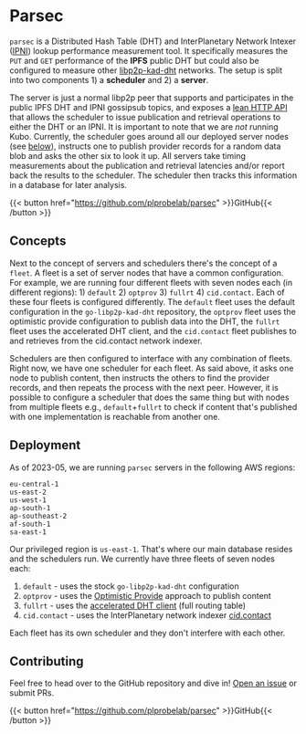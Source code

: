 # Parsec

`parsec` is a Distributed Hash Table (DHT) and InterPlanetary Network Intexer ([IPNI](https://github.com/ipni)) lookup performance measurement tool. It specifically measures the `PUT` and `GET` performance of the **IPFS** public DHT but could also be configured to measure other [libp2p-kad-dht](https://github.com/libp2p/specs/blob/master/kad-dht/README.md) networks. The setup is split into two components 1) a **scheduler** and 2) a **server**.

The server is just a normal libp2p peer that supports and participates in the public IPFS DHT and IPNI gossipsub topics, and exposes a [lean HTTP API](https://github.com/plprobelab/parsec/blob/main/server.yaml) that allows the scheduler to issue publication and retrieval operations to either the DHT or an IPNI. It is important to note that we are _not_ running Kubo. Currently, the scheduler goes around all our deployed server nodes (see [below](#deployment)), instructs one to publish provider records for a random data blob and asks the other six to look it up. All servers take timing measurements about the publication and retrieval latencies and/or report back the results to the scheduler. The scheduler then tracks this information in a database for later analysis.

{{< button href="https://github.com/plprobelab/parsec" >}}GitHub{{< /button >}}

## Concepts

Next to the concept of servers and schedulers there's the concept of a `fleet`. A fleet is a set of server nodes that have a common configuration. For example, we are running four different fleets with seven nodes each (in different regions): 1) `default` 2) `optprov` 3) `fullrt` 4) `cid.contact`. Each of these four fleets is configured differently. The `default` fleet uses the default configuration in the `go-libp2p-kad-dht` repository, the `optprov` fleet uses the optimistic provide configuration to publish data into the DHT, the `fullrt` fleet uses the accelerated DHT client, and the `cid.contact` fleet publishes to and retrieves from the cid.contact network indexer.

Schedulers are then configured to interface with any combination of fleets. Right now, we have one scheduler for each fleet. As said above, it asks one node to publish content, then instructs the others to find the provider records, and then repeats the process with the next peer. However, it is possible to configure a scheduler that does the same thing but with nodes from multiple fleets e.g., `default`+`fullrt` to check if content that's published with one implementation is reachable from another one.

## Deployment

As of 2023-05, we are running `parsec` servers in the following AWS regions:

```
eu-central-1
us-east-2
us-west-1
ap-south-1
ap-southeast-2
af-south-1
sa-east-1
```

Our privileged region is `us-east-1`. That's where our main database resides and
the schedulers run. We currently have three fleets of seven nodes each:

1. `default` - uses the stock `go-libp2p-kad-dht` configuration
2. `optprov` - uses the [Optimistic Provide](https://github.com/ipfs/kubo/blob/master/docs/experimental-features.md#optimistic-provide) approach to publish content
3. `fullrt` - uses the [accelerated DHT client](https://github.com/ipfs/kubo/blob/master/docs/experimental-features.md#accelerated-dht-client) (full routing table)
4. `cid.contact` - uses the InterPlanetary network indexer [cid.contact](https://cid.contact)

Each fleet has its own scheduler and they don't interfere with each other.

## Contributing

Feel free to head over to the GitHub repository and dive in! [Open an issue](https://github.com/plprobelab/parsec/issues/new) or submit PRs.

{{< button href="https://github.com/plprobelab/parsec" >}}GitHub{{< /button >}}
